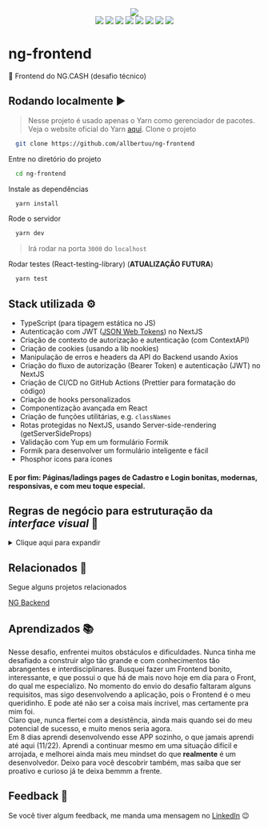 <div align="center">
  <img src="https://img.shields.io/badge/status-developing-blue" />
</div>
<div align="center">
  <img src="https://img.shields.io/badge/NextJS-black?&logo=next.js&logoColor=white" />
  <img src="https://img.shields.io/badge/React-%2320232a.svg?&logo=react&logoColor=%2361DAFB" />
  <img src="https://img.shields.io/badge/TypeScript-007ACC?&logo=typescript&logoColor=white" />
  <img src="https://img.shields.io/badge/-Axios-%23000000" />
  <img src="https://img.shields.io/badge/-Formik-%231d4c78" />
  <img src="https://img.shields.io/badge/-Yup-%23bf28b3" />
  <img src="https://img.shields.io/badge/-HeadlessUI-%23437cf7" />
  <img src="https://img.shields.io/badge/TailwindCSS-%2338B2AC.svg?&logo=tailwind-css&logoColor=white" />
</div>

# ng-frontend

🎨 Frontend do NG.CASH (desafio técnico)

## Rodando localmente ▶

> Nesse projeto é usado apenas o Yarn como gerenciador de pacotes. Veja o website oficial do Yarn [aqui](https://yarnpkg.com/).
> Clone o projeto

```bash
  git clone https://github.com/allbertuu/ng-frontend
```

Entre no diretório do projeto

```bash
  cd ng-frontend
```

Instale as dependências

```bash
  yarn install
```

Rode o servidor

```bash
  yarn dev
```

> Irá rodar na porta `3000` do `localhost`

Rodar testes (React-testing-library) (**ATUALIZAÇÃO FUTURA**)

```bash
  yarn test
```

## Stack utilizada ⚙

-   TypeScript (para tipagem estática no JS)
-   Autenticação com JWT ([JSON Web Tokens](https://jwt.io/introduction)) no NextJS
-   Criação de contexto de autorização e autenticação (com ContextAPI)
-   Criação de cookies (usando a lib nookies)
-   Manipulação de erros e headers da API do Backend usando Axios
-   Criação do fluxo de autorização (Bearer Token) e autenticação (JWT) no NextJS
-   Criação de CI/CD no GitHub Actions (Prettier para formatação do código)
-   Criação de hooks personalizados
-   Componentização avançada em React
-   Criação de funções utilitárias, e.g. `classNames`
-   Rotas protegidas no NextJS, usando Server-side-rendering (getServerSideProps)
-   Validação com Yup em um formulário Formik
-   Formik para desenvolver um formulário inteligente e fácil
-   Phosphor icons para ícones

#### E por fim: Páginas/ladings pages de Cadastro e Login bonitas, modernas, responsivas, e com meu toque especial.

## Regras de negócio para estruturação da _interface visual_ 📑

<details>
<summary>Clique aqui para expandir</summary>

-   [x] Página para realizar o cadastro na NG informando _username_ e _password._
-   [x] Página para realizar o login informando _username_ e _password._
-   [-] Com o usuário logado, a página principal deve apresentar:
    -   [-] _balance_ atual do usuário;
    -   [-] Seção voltada à realização de transferências para outros usuários NG a partir do _username_ de quem sofrerá o _cash-in_;
    -   [-] Tabela com os detalhes de todas as transações que o usuário participou;
    -   [-] Mecanismo para filtrar a tabela por data de transação e/ou transações do tipo _cash-in_/_cash-out_;
    -   [x] Botão para realizar o _log-out._

</details>

## Relacionados 🔗

Segue alguns projetos relacionados

[NG Backend](https://github.com/allbertuu/ng-backend)

## Aprendizados 📚

Nesse desafio, enfrentei muitos obstáculos e dificuldades. Nunca tinha me desafiado a construir algo tão grande e com conhecimentos tão abrangentes e interdisciplinares. Busquei fazer um Frontend bonito, interessante, e que possui o que há de mais novo hoje em dia para o Front, do qual me especializo. No momento do envio do desafio faltaram alguns requisitos, mas sigo desenvolvendo a aplicação, pois o Frontend é o meu queridinho. E pode até não ser a coisa mais íncrivel, mas certamente pra mim foi.  
Claro que, nunca flertei com a desistência, ainda mais quando sei do meu potencial de sucesso, e muito menos seria agora.  
Em 8 dias aprendi desenvolvendo esse APP sozinho, o que jamais aprendi até aqui (11/22). Aprendi a continuar mesmo em uma situação difícil e arrojada, e melhorei ainda mais meu mindset do que **realmente** é um desenvolvedor. Deixo para você descobrir também, mas saiba que ser proativo e curioso já te deixa bemmm a frente.

## Feedback 💬

Se você tiver algum feedback, me manda uma mensagem no [LinkedIn](https://www.linkedin.com/in/albertov-albuquerque/) 😉
